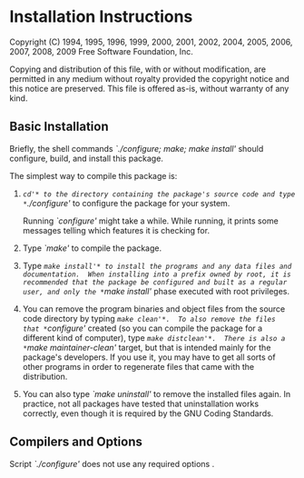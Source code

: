# Installation Instructions

Copyright (C) 1994, 1995, 1996, 1999, 2000, 2001, 2002, 2004, 2005,
2006, 2007, 2008, 2009 Free Software Foundation, Inc. 

   Copying and distribution of this file, with or without modification,
are permitted in any medium without royalty provided the copyright
notice and this notice are preserved.  This file is offered as-is,
without warranty of any kind.

## Basic Installation

   Briefly, the shell commands *`./configure; make; make install'* should
configure, build, and install this package.  

   The simplest way to compile this package is:

  1. *`cd'* to the directory containing the package's source code and type
     *`./configure'* to configure the package for your system.

     Running *`configure'* might take a while.  While running, it prints
     some messages telling which features it is checking for.

  2. Type *`make'* to compile the package.

  3. Type *`make install'* to install the programs and any data files and
     documentation.  When installing into a prefix owned by root, it is
     recommended that the package be configured and built as a regular
     user, and only the *`make install'* phase executed with root
     privileges.

  4. You can remove the program binaries and object files from the
     source code directory by typing *`make clean'*.  To also remove the
     files that *`configure'* created (so you can compile the package for
     a different kind of computer), type *`make distclean'*.  There is
     also a *`make maintainer-clean'* target, but that is intended mainly
     for the package's developers.  If you use it, you may have to get
     all sorts of other programs in order to regenerate files that came
     with the distribution.

  5. You can also type *`make uninstall'* to remove the installed
     files again.  In practice, not all packages have tested that
     uninstallation works correctly, even though it is required by the
     GNU Coding Standards.

## Compilers and Options
 
   Script *`./configure'* does not use any required options .

